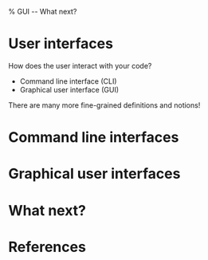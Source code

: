 % GUI -- What next?


# User interfaces

How does the user interact with your code?

- Command line interface (CLI)
- Graphical user interface (GUI)

There are many more fine-grained definitions and notions!


# Command line interfaces



# Graphical user interfaces



# What next?

# References

